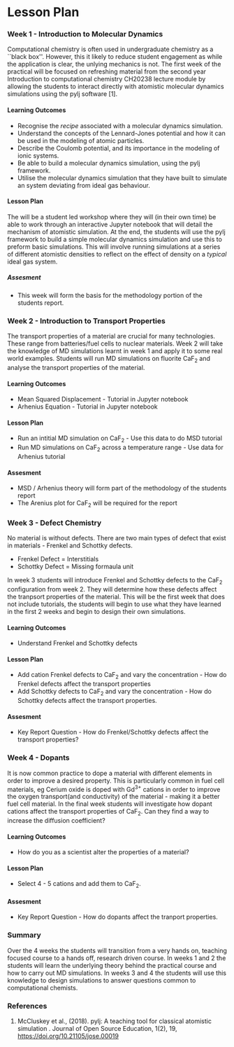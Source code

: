 # Lesson Plan

### Week 1 - Introduction to Molecular Dynamics

Computational chemistry is often used in undergraduate chemistry as a ``black box''. However, this it likely to reduce student engagement as while the application is clear, the unlying mechanics is not. The first week of the practical will be focused on refreshing material from the second year Introduction to computational chemistry CH20238 lecture module by allowing the students to interact directly with atomistic molecular dynamics simulations using the pylj software [1]. 

#### Learning Outcomes 

- Recognise the *recipe* associated with a molecular dynamics simulation.
- Understand the concepts of the Lennard-Jones potential and how it can be used in the modeling of atomic particles.
- Describe the Coulomb potential, and its importance in the modeling of ionic systems.
- Be able to build a molecular dynamics simulation, using the pylj framework. 
- Utilise the molecular dynamics simulation that they have built to simulate an system deviating from ideal gas behaviour. 

#### Lesson Plan

The will be a student led workshop where they will (in their own time) be able to work through an interactive Jupyter notebook that will detail the mechanism of atomistic simulation. At the end, the students will use the pylj framework to build a simple molecular dynamics simulation and use this to preform basic simulations. This will involve running simulations at a series of different atomistic densities to reflect on the effect of density on a *typical* ideal gas system.

##### Assesment 

- This week will form the basis for the methodology portion of the students report.
  
### Week 2 - Introduction to Transport Properties

The transport properties of a material are crucial for many technologies. These range from batteries/fuel cells to nuclear materials. Week 2 will take the knowledge of MD simulations learnt in week 1 and apply it to some real world examples. Students will run MD simulations on fluorite CaF<sub>2</sub> and analyse the transport properties of the material. 

#### Learning Outcomes 

- Mean Squared Displacement - Tutorial in Jupyter notebook
- Arhenius Equation - Tutorial in Jupyter notebook

#### Lesson Plan

- Run an intitial MD simulation on CaF<sub>2</sub> - Use this data to do MSD tutorial
- Run MD simulations on CaF<sub>2</sub> across a temperature range - Use data for Arhenius tutorial

#### Assesment 

- MSD / Arhenius theory will form part of the methodology of the students report
- The Arenius plot for CaF<sub>2</sub> will be required for the report   
  
### Week 3 - Defect Chemistry

No material is without defects. There are two main types of defect that exist in materials - Frenkel and Schottky defects. 
- Frenkel Defect = Interstitials 
- Schottky Defect = Missing formaula unit  

In week 3 students will introduce Frenkel and Schottky defects to the CaF<sub>2</sub> configuration from week 2. They will determine how these defects affect the tranpsort properties of the material. 
This will be the first week that does not include tutorials, the students will begin to use what they have learned in the first 2 weeks and begin to design their own simulations. 

#### Learning Outcomes

- Understand Frenkel and Schottky defects 

#### Lesson Plan

- Add cation Frenkel defects to CaF<sub>2</sub> and vary the concentration - How do Frenkel defects affect the transport properties
- Add Schottky defects to CaF<sub>2</sub> and vary the concentration - How do Schottky defects affect the transport properties. 

#### Assesment 

- Key Report Question - How do Frenkel/Schottky defects affect the transport properties? 
  
### Week 4 - Dopants 

It is now common practice to dope a material with different elements in order to improve a desired property. This is particularly common in fuel cell materials, eg Cerium oxide is doped with Gd<sup>3+</sup> cations in order to improve the oxygen transport(and conductivity) of the material - making it a better fuel cell material. In the final week students will investigate how dopant cations affect the transport properties of CaF<sub>2</sub>. Can they find a way to increase the diffusion coefficient?

#### Learning Outcomes

- How do you as a scientist alter the properties of a material?

#### Lesson Plan

- Select 4 - 5 cations and add them to CaF<sub>2</sub>. 

#### Assesment 

- Key Report Question - How do dopants affect the tranport properties.   
   
### Summary 

Over the 4 weeks the students will transition from a very hands on, teaching focused course to a hands off, research driven course. In weeks 1 and 2 the students will learn the underlying theory behind the practical course and how to carry out MD simulations. In weeks 3 and 4 the students will use this knowledge to design simulations to answer questions common to computational chemists. 

### References

1. McCluskey et al., (2018). pylj: A teaching tool for classical atomistic simulation . Journal of Open Source Education, 1(2), 19, https://doi.org/10.21105/jose.00019
